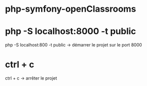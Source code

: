 # php-symfony-openClassrooms

# php -S localhost:8000 -t public

php -S localhost:800 -t public  -> démarrer le projet sur le port 8000

# ctrl + c

ctrl + c -> arrêter le projet